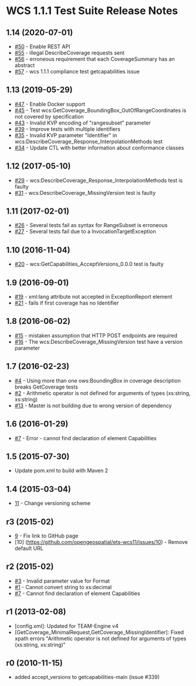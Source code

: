 # WCS 1.1.1 Test Suite Release Notes

## 1.14 (2020-07-01)

* [#50](https://github.com/opengeospatial/ets-wcs11/issues/50) - Enable REST API
* [#55](https://github.com/opengeospatial/ets-wcs11/issues/55) - illegal DescribeCoverage requests sent
* [#56](https://github.com/opengeospatial/ets-wcs11/issues/56) - erroneous requirement that each CoverageSummary has an abstract
* [#57](https://github.com/opengeospatial/ets-wcs11/issues/57) - wcs 1.1.1 compliance test getcapabilities issue

## 1.13 (2019-05-29)

* [#47](https://github.com/opengeospatial/ets-wcs11/issues/47) - Enable Docker support
* [#45](https://github.com/opengeospatial/ets-wcs11/issues/45) - Test wcs:GetCoverage_BoundingBox_OutOfRangeCoordinates is not covered by specification
* [#43](https://github.com/opengeospatial/ets-wcs11/issues/43) - Invalid KVP encoding of "rangesubset" parameter
* [#39](https://github.com/opengeospatial/ets-wcs11/issues/39) - Improve tests with multiple identifiers
* [#35](https://github.com/opengeospatial/ets-wcs11/issues/35) - Invalid KVP parameter "Identifier" in wcs:DescribeCoverage_Response_InterpolationMethods test
* [#34](https://github.com/opengeospatial/ets-wcs11/issues/34) - Update CTL with better information about conformance classes

## 1.12 (2017-05-10)
* [#29](https://github.com/opengeospatial/ets-wcs11/issues/29) - wcs:DescribeCoverage_Response_InterpolationMethods test is faulty
* [#31](https://github.com/opengeospatial/ets-wcs11/issues/31) - wcs:DescribeCoverage_MissingVersion test is faulty

## 1.11 (2017-02-01)
* [#26](https://github.com/opengeospatial/ets-wcs11/issues/26) - Several tests fail as syntax for RangeSubset is erroneous
* [#27](https://github.com/opengeospatial/ets-wcs11/issues/27) - Several tests fail due to a InvocationTargetException

## 1.10 (2016-11-04)
* [#20](https://github.com/opengeospatial/ets-wcs11/issues/20) - wcs:GetCapabilities_AcceptVersions_0.0.0 test is faulty

## 1.9 (2016-09-01)
* [#19](https://github.com/opengeospatial/ets-wcs11/issues/19) - xml:lang attribute not accepted in ExceptionReport element
* [#21](https://github.com/opengeospatial/ets-wcs11/issues/21) - fails if first coverage has no Identifier

## 1.8 (2016-06-02)
* [#15](https://github.com/opengeospatial/ets-wcs11/issues/15) - mistaken assumption that HTTP POST endpoints are required
* [#16](https://github.com/opengeospatial/ets-wcs11/issues/16) - The wcs:DescribeCoverage_MissingVersion test have a version parameter

## 1.7 (2016-02-23)
* [#4](https://github.com/opengeospatial/ets-wcs11/issues/4) - Using more than one ows:BoundingBox in coverage description breaks GetCoverage tests
* [#2](https://github.com/opengeospatial/ets-wcs11/issues/2) - Arithmetic operator is not defined for arguments of types (xs:string, xs:string)
* [#13](https://github.com/opengeospatial/ets-wcs11/issues/13) - Master is not building due to wrong version of dependency

## 1.6 (2016-01-29)
* [#7](https://github.com/opengeospatial/ets-wcs11/issues/7) - Error - cannot find declaration of element Capabilities

## 1.5 (2015-07-30)
- Update pom.xml to build with Maven 2 

## 1.4 (2015-03-04)

* [11](https://github.com/opengeospatial/ets-wcs11/issues/11) - Change versioning scheme 

## r3 (2015-02)

* [9](https://github.com/opengeospatial/ets-wcs11/issues/9) - Fix link to GitHub page
* [10] (https://github.com/opengeospatial/ets-wcs11/issues/10) - Remove default URL

## r2 (2015-02)

* [#3](https://github.com/opengeospatial/ets-wcs11/issues/3) - Invalid parameter value for Format
* [#1](https://github.com/opengeospatial/ets-wcs11/issues/1) - Cannot convert string to xs:decimal
* [#7](https://github.com/opengeospatial/ets-wcs11/issues/7) - Cannot find declaration of element Capabilities 

## r1 (2013-02-08)

- [config.xml]: Updated for TEAM-Engine v4
- [GetCoverage_MinimalRequest,GetCoverage_MissingIdentifier]: Fixed xpath errors 
  "Arithmetic operator is not defined for arguments of types (xs:string, xs:string)"


## r0 (2010-11-15)

- added accept_versions to getcapabilities-main (issue #339)

